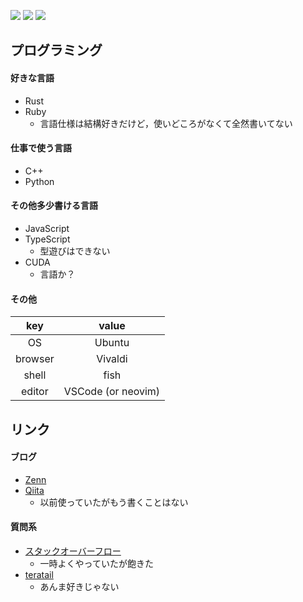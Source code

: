 ![](https://github-profile-summary-cards.vercel.app/api/cards/profile-details?username=eduidl&theme=monokai)
![](https://github-profile-summary-cards.vercel.app/api/cards/repos-per-language?username=eduidl&theme=monokai) ![](https://github-profile-summary-cards.vercel.app/api/cards/stats?username=eduidl&theme=monokai)

## プログラミング

#### 好きな言語
- Rust
- Ruby
  - 言語仕様は結構好きだけど，使いどころがなくて全然書いてない
  
#### 仕事で使う言語
- C++
- Python

#### その他多少書ける言語
- JavaScript
- TypeScript
  - 型遊びはできない
- CUDA
  - 言語か？

#### その他

|key    |value             |
|:-----:|:----------------:|
|OS     |Ubuntu            |
|browser|Vivaldi           |
|shell  |fish              |
|editor |VSCode (or neovim)|

## リンク

#### ブログ
- [Zenn](https://zenn.dev/eduidl)
- [Qiita](https://qiita.com/eduidl)
  - 以前使っていたがもう書くことはない

#### 質問系
- [スタックオーバーフロー](https://ja.stackoverflow.com/users/36544/eduidl)
  - 一時よくやっていたが飽きた
- [teratail](https://teratail.com/users/eduidl)
  - あんま好きじゃない
